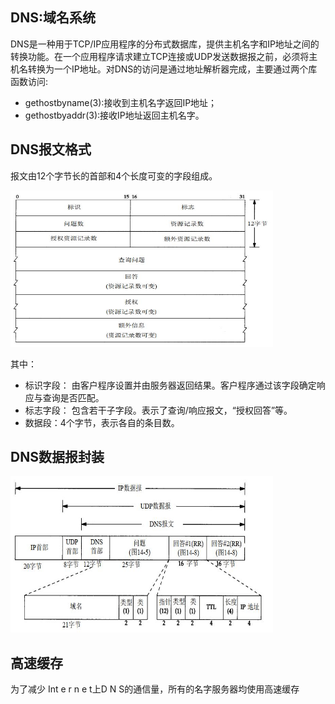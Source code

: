 ## DNS:域名系统
DNS是一种用于TCP/IP应用程序的分布式数据库，提供主机名字和IP地址之间的转换功能。在一个应用程序请求建立TCP连接或UDP发送数据报之前，必须将主机名转换为一个IP地址。对DNS的访问是通过地址解析器完成，主要通过两个库函数访问:
- gethostbyname(3):接收到主机名字返回IP地址；
- gethostbyaddr(3):接收IP地址返回主机名字。

## DNS报文格式
报文由12个字节长的首部和4个长度可变的字段组成。
<div align=left><img width="420" height="250" src="./images/DNS报文.JPG"/></div>

其中：
- 标识字段： 由客户程序设置并由服务器返回结果。客户程序通过该字段确定响应与查询是否匹配。
- 标志字段： 包含若干子字段。表示了查询/响应报文，“授权回答”等。
- 数据段：4个字节，表示各自的条目数。

## DNS数据报封装
<div align=left><img width="420" height="250" src="./images/DNS报文封装.JPG"/></div>

## 高速缓存
为了减少 Int e r n e t上D N S的通信量，所有的名字服务器均使用高速缓存


